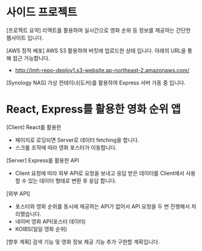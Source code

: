 # 사이드 프로젝트

[프로젝트 요약] 리액트를 활용하여 실시간으로 영화 순위 등 정보를 제공하는 간단한 웹사이트 입니다.

[AWS 정적 배포] AWS S3 활용하여 버킷에 업로드한 상태 입니다. 아래의 URL을 통해 접근 가능합니다.

- http://lmh-repo-deploy1.s3-website.ap-northeast-2.amazonaws.com/

[Synology NAS] 가상 컨테이너(도커)를 활용하여 Express 서버 가동 중 입니다.

# React, Express를 활용한 영화 순위 앱

[Client] React를 활용한

- 페이지로 로딩되면 Server로 데이터 fetching을 합니다.
- 스크롤 조작에 따라 영화 포스터가 이동합니다.

[Server] Express를 활용한 API

- Client 요청에 따라 외부 API로 요청을 보내고 응답 받은 데이터를 Client에서 사용할 수 있는 데이터 형태로 변환 후 응답 합니다.

[외부 API]

- 포스터와 영화 순위를 동시에 제공하는 API가 없어서 API 요청을 두 번 진행해서 처리했습니다.
- 네이버 영화 API(포스터 데이터)
- KOIBS(일일 영화 순위)

[향후 계획] 검색 기능 및 영화 정보 제공 기능 추가 구현할 계획입니다.

